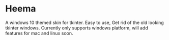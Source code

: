 # Heema
A windows 10 themed skin for tkinter. Easy to use, Get rid of the old looking tkinter windows. Currently only supports windows platform, will add features for mac and linux soon.
